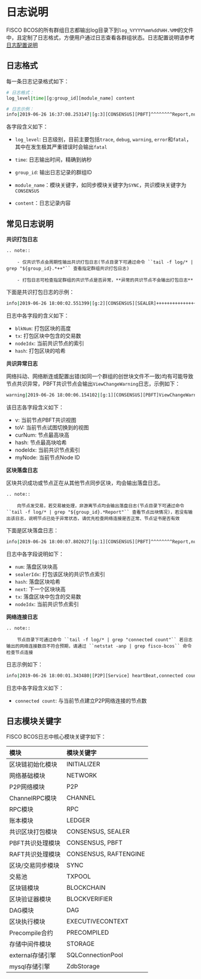 # 日志说明

FISCO BCOS的所有群组日志都输出log目录下到`log_%YYYY%mm%dd%HH.%MM`的文件中，且定制了日志格式，方便用户通过日志查看各群组状态。日志配置说明请参考[日志配置说明](./configuration.html#id6)

## 日志格式

每一条日志记录格式如下：

```bash
# 日志格式：
log_level|time|[g:group_id][module_name] content

# 日志示例：
info|2019-06-26 16:37:08.253147|[g:3][CONSENSUS][PBFT]^^^^^^^^Report,num=0,sealerIdx=0,hash=a4e10062...,next=1,tx=0,nodeIdx=2
```

各字段含义如下：

- `log_level`: 日志级别，目前主要包括`trace`, `debug`, `warning`, `error`和`fatal`，其中在发生极其严重错误时会输出`fatal`

- `time`: 日志输出时间，精确到纳秒

- `group_id`: 输出日志记录的群组ID

- `module_name`：模块关键字，如同步模块关键字为`SYNC`，共识模块关键字为`CONSENSUS`

- `content`：日志记录内容


## 常见日志说明

**共识打包日志**

```eval_rst
.. note::

    - 仅共识节点会周期性输出共识打包日志(节点目录下可通过命令 ``tail -f log/* | grep "${group_id}.*++"`` 查看指定群组共识打包日志)

    - 打包日志可检查指定群组的共识节点是否异常，**异常的共识节点不会输出打包日志**
```

下面是共识打包日志的示例：
```bash
info|2019-06-26 18:00:02.551399|[g:2][CONSENSUS][SEALER]++++++++++++++++ Generating seal on,blkNum=1,tx=0,nodeIdx=3,hash=1f9c2b14...
```

日志中各字段的含义如下：
- `blkNum`: 打包区块的高度
- `tx`: 打包区块中包含的交易数
- `nodeIdx`: 当前共识节点的索引
- `hash`: 打包区块的哈希


**共识异常日志**

网络抖动、网络断连或配置出错(如同一个群组的创世块文件不一致)均有可能导致节点共识异常，PBFT共识节点会输出`ViewChangeWarning`日志，示例如下：

```bash
warning|2019-06-26 18:00:06.154102|[g:1][CONSENSUS][PBFT]ViewChangeWarning: not caused by omit empty block ,v=5,toV=6,curNum=715,hash=ed6e856d...,nodeIdx=3,myNode=e39000ea...
```
该日志各字段含义如下：

- v: 当前节点PBFT共识视图
- toV: 当前节点试图切换到的视图
- curNum: 节点最高块高
- hash: 节点最高块哈希
- nodeIdx: 当前共识节点索引
- myNode: 当前节点Node ID


**区块落盘日志**

区块共识成功或节点正在从其他节点同步区块，均会输出落盘日志。

```eval_rst
.. note::

    向节点发交易，若交易被处理，非游离节点均会输出落盘日志(节点目录下可通过命令 ``tail -f log/* | grep "${group_id}.*Report"`` 查看节点出块情况)，若没有输出该日志，说明节点已处于异常状态，请优先检查网络连接是否正常、节点证书是否有效

```

下面是区块落盘日志：
```bash
info|2019-06-26 18:00:07.802027|[g:1][CONSENSUS][PBFT]^^^^^^^^Report,num=716,sealerIdx=2,hash=dfd75e06...,next=717,tx=8,nodeIdx=3
```

日志中各字段说明如下：
- `num`: 落盘区块块高
- `sealerIdx`: 打包该区块的共识节点索引
- `hash`: 落盘区块哈希
- `next`: 下一个区块块高
- `tx`: 落盘区块中包含的交易数
- `nodeIdx`: 当前共识节点索引


**网络连接日志**

```eval_rst
.. note::

    节点目录下可通过命令 ``tail -f log/* | grep "connected count"`` 若日志输出的网络连接数目不符合预期，请通过 ``netstat -anp | grep fisco-bcos`` 命令检查节点连接
```

日志示例如下：
```bash
info|2019-06-26 18:00:01.343480|[P2P][Service] heartBeat,connected count=3
```

日志中各字段含义如下：
- `connected count`: 与当前节点建立P2P网络连接的节点数


## 日志模块关键字

FISCO BCOS日志中核心模块关键字如下：

| 模块 | 模块关键字 |
| :--- | :---- |
| 区块链初始化模块 | INITIALIZER |
| 网络基础模块 | NETWORK |
| P2P网络模块 | P2P |
| ChannelRPC模块 |  CHANNEL |
| RPC模块| RPC |
| 账本模块 |LEDGER|
| 共识区块打包模块 |CONSENSUS, SEALER|
| PBFT共识处理模块 | CONSENSUS, PBFT|
| RAFT共识处理模块 | CONSENSUS, RAFTENGINE|
| 区块/交易同步模块 |SYNC|
| 交易池 |TXPOOL|
| 区块链模块 | BLOCKCHAIN |
| 区块验证器模块    | BLOCKVERIFIER | 
| DAG模块 |DAG |
| 区块执行模块 | EXECUTIVECONTEXT|
| Precompile合约 |PRECOMPILED|
| 存储中间件模块 |STORAGE|
| external存储引擎 |SQLConnectionPool|
| mysql存储引擎  |ZdbStorage|

